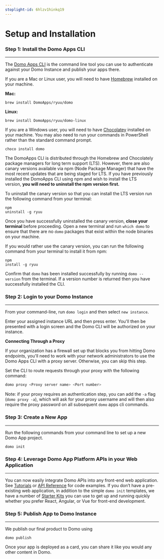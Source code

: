 ```yaml
---
stoplight-id: 6hlzv1hinkq19
---
```


# Setup and Installation

### Step 1: Install the Domo Apps CLI
---
The [Domo Apps CLI](../Tools/domo-CLI.md) is the command line tool you can use to authenticate against your Domo Instance and publish your apps there.


<!--
type: tab
title: Mac OSX / Linux
-->

If you are a Mac or Linux user, you will need to have <a href="https://brew.sh/">Homebrew</a> installed on your machine.

<strong>Mac:</strong>
<pre><code>brew install DomoApps/ryuu/domo
</code></pre>
<strong>Linux:</strong>
<pre><code>brew install DomoApps/ryuu/domo-linux
</code></pre>

<!--
type: tab
title: Windows
-->

If you are a Windows user, you will need to have <a href="https://chocolatey.org/">Chocolatey</a> installed on your machine. You may also need to run your commands in PowerShell rather than the standard command prompt.

<pre><code>choco install domo
</code></pre>

<!--
type: tab
title: npm
-->

The DomoApps CLI is distributed through the Homebrew and Chocolately package managers for long term support (LTS). However, there are also canary versions available via npm (Node Package Manager) that have the most recent updates that are being staged for LTS. If you have previously installed the DomoApps CLI using npm and wish to install the LTS version, <strong>you will need to uninstall the npm version first.</strong>

To uninstall the canary version so that you can install the LTS version run the following command from your terminal: <pre><code>npm uninstall -g ryuu </code></pre>

Once you have successfully uninstalled the canary version, <strong>close your terminal</strong> before proceeding. Open a new terminal and run `which domo` to ensure that there are no `domo` packages that exist within the node binaries on your machine.

If you would rather use the canary version, you can run the following command from your terminal to install it from npm: <pre><code>npm install -g ryuu </code></pre>

<!-- type: tab-end -->

Confirm that `domo` has been installed successfully by running `domo --version` from the terminal. If a version number is returned then you have successfully installed the CLI.

### Step 2: Login to your Domo Instance
---
From your command-line, run `domo login` and then select `new instance`.

Enter your assigned instance URL and then press enter. You'll then be presented with a login screen and the Domo CLI will be authorized on your instance.

**Connecting Through a Proxy**

If your organization has a firewall set up that blocks you from hitting Domo endpoints, you'll need to work with your network administrators to use the Domo Apps CLI with a proxy server. Otherwise, you can skip this step.

Set the CLI to route requests through your proxy with the following command: 
```bash
domo proxy <Proxy server name> <Port number>
```

Note: if your proxy requires an authentication step, you can add the `-a` flag (`domo proxy -a`), which will ask for your proxy username and will then also require the proxy password on all subsequent `domo` apps cli commands.




### Step 3: Create a New App
---
Run the following commands from your command line to set up a new Domo App project.
<pre><code>domo init
</code></pre>

### Step 4: Leverage Domo App Platform APIs in your Web Application
---
You can now easily integrate Domo APIs into any front-end web application. See [Tutorials](../Tutorials/Vanilla-Javascript/SugarForce.md) or [API Reference](../../../Domo-App-APIs/AppDB-API.md) for code examples. If you don’t have a pre-existing web application, in addition to the simple `domo init` templates, we have a number of [Starter Kits](Starter-Kits.md) you can use to get up and running quickly whether you prefer React, Angular, or Vue for front-end development.

### Step 5: Publish App to Domo Instance
---

We publish our final product to Domo using
<pre><code>domo publish</code></pre>

Once your app is deployed as a card, you can share it like you would any other content in Domo.
